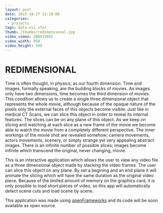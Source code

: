 ```yaml
---
layout: post
date: 2015-10-27 12:10:00
categories:
 - projects
tags: data-viz sfpc
thumb: /thumbs/redimensional.jpg
video_vimeo: 200435042
video_width: 958
video_height: 599
---
```


# REDIMENSIONAL

Time is often thought, in physics, as our fourth dimension. Time and images, formally speaking, are the building blocks of movies. As images only have two dimensions, time becomes the third dimension of movies. This condition allows us to create a single three dimensional object that represents the whole movie, although because of the opaque nature of the pixels only the external faces of this objects become visible. Just like in medical CT Scans, we can slice this object in order to reveal its internal features. The slices can be on any plane of this object. As we keep on slicing and watching at each slice as a new frame of the movie we become able to watch the  movie from a completely different perspective. The inner workings of the movie shot are revealed somehow; camera movements, actors movements, scenery, or simply strange yet very appealing abstract images. There is an infinite number of possible slices; images become infinite which transcend the original, never changing, movie.


This is an interactive application which allows the user to view any video file as a 
three dimensional object made by stacking the video frames. The user can slice this object on any plane. By set a begining and an end plane it will animate the slicing which will have the same duration as the original video piece.
Because of the limited amount of memory on the graphics card, it is only possible to load short pieces of video, so this app will automatically detect scene cuts and load scene by scene.

This application was made using [openFrameworks](http://openframeworks.cc) and its code will be soon available as open source.